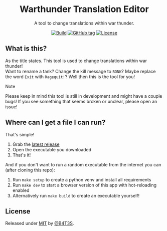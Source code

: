<div align="center">

# Warthunder Translation Editor

A tool to change translations within war thunder.

[![Build](https://github.com/B4T3S/Warthunder-Translation-Editor/actions/workflows/pyinstaller.yml/badge.svg)](https://github.com/B4T3S/Warthunder-Translation-Editor/actions/workflows/pyinstaller.yml)
[![GitHub tag](https://img.shields.io/github/tag/B4T3S/Warthunder-Translation-Editor?include_prereleases=&sort=semver&color=blue)](https://github.com/B4T3S/Warthunder-Translation-Editor/releases/)
[![License](https://img.shields.io/badge/License-MIT-blue)](#license)

</div>

## What is this?

As the title states. This tool is used to change translations within war thunder!<br>
Want to rename a tank? Change the kill message to `BONK`? Maybe replace the word `Exit` with `Ragequit!`? Well then this is the tool for you!

> [!NOTE]
> Please keep in mind this tool is still in development and might have a couple bugs!
> If you see something that seems broken or unclear, please open an issue!

## Where can I get a file I can run?

That's simple!

1. Grab the [latest release](github.com/B4T3S/Warthunder-Translation-Editor/releases/)
2. Open the executable you downloaded
3. That's it!

And if you don't want to run a random executable from the internet you can (after cloning this repo):

1. Run `make setup` to create a python venv and install all requirements
2. Run `make dev` to start a browser version of this app with hot-reloading enabled
3. Alternatively run `make build` to create an executable yourself!

## License

Released under [MIT](/LICENSE) by [@B4T3S](https://github.com/B4T3S).
